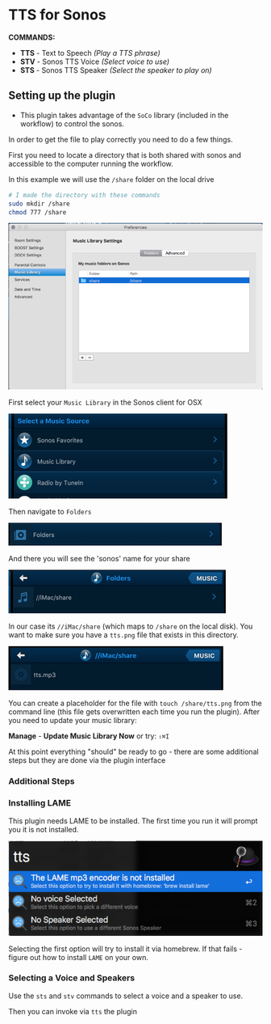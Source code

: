 # TTS for Sonos

**COMMANDS:**

* **TTS** - Text to Speech *(Play a TTS phrase)*
* **STV** - Sonos TTS Voice *(Select voice to use)*
* **STS** - Sonos TTS Speaker *(Select the speaker to play on)*

## Setting up the plugin

* This plugin takes advantage of the `SoCo` library (included in the workflow) to control the sonos.

In order to get the file to play correctly you need to do a few things.

First you need to locate a directory that is both shared with sonos and accessible to the computer running the workflow.

In this example we will use the `/share` folder on the local drive

```bash
# I made the directory with these commands
sudo mkdir /share
chmod 777 /share
```

![image](doc_images/music_lib.png)

First select your `Music Library` in the Sonos client for OSX

![image](doc_images/music_library.png)

Then navigate to `Folders`

![image](doc_images/folders.png)

And there you will see the 'sonos' name for your share

![image](doc_images/share.png)


In our case its `//iMac/share` (which maps to `/share` on the local disk).  You want to make sure you have a `tts.png` file that exists in this directory.

![tts](doc_images/tts.png)

You can create a placeholder for the file with `touch /share/tts.png` from the command line (this file gets overwritten each time you run the plugin).  After you need to update your music library:

**Manage** - **Update Music Library Now** or try:  `⇧⌘I`

At this point everything "should" be ready to go - there are some additional steps but they are done via the plugin interface

### Additional Steps

### Installing LAME

This plugin needs LAME to be installed.  The first time you run it will prompt you it is not installed.

![first](doc_images/firstRun.png)

Selecting the first option will try to install it via homebrew.  If that fails - figure out how to install `LAME` on your own.

### Selecting a Voice and Speakers

Use the `sts` and `stv` commands to select a voice and a speaker to use.

Then you can invoke via `tts` the plugin
